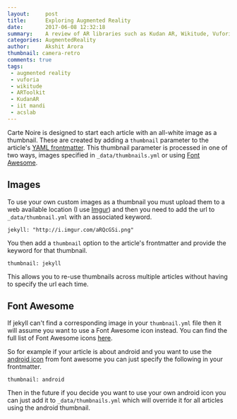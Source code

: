 ```yaml
---
layout:     post
title:      Exploring Augmented Reality
date:       2017-06-08 12:32:18
summary:    A review of AR libraries such as Kudan AR, Wikitude, Vuforia, Google Tango, Microsoft HoloLens etc.
categories: AugmentedReality
author:		Akshit Arora
thumbnail: camera-retro
comments: true
tags:
 - augmented reality
 - vuforia
 - wikitude
 - ARToolkit
 - KudanAR
 - iit mandi
 - acslab
---
```


Carte Noire is designed to start each article with an all-white image as a
thumbnail. These are created by adding a `thumbnail` parameter to the article's
[YAML frontmatter][1]. This thumbnail parameter is processed in one of two ways,
images specified in `_data/thumbnails.yml` or using [Font Awesome][2].

## Images

To use your own custom images as a thumbnail you must upload them to a web available
location (I use [Imgur][3]) and then you need to add the url to `_data/thumbnail.yml`
with an associated keyword.

```
jekyll: "http://i.imgur.com/aRQcGSi.png"
```

You then add a `thumbnail` option to the article's frontmatter and provide the keyword
for that thumbnail.

```
thumbnail: jekyll
```

This allows you to re-use thumbnails across multiple articles without having to
specify the url each time.

## Font Awesome

If jekyll can't find a corresponding image in your `thumbnail.yml` file then it
will assume you want to use a Font Awesome icon instead. You can find the full
list of Font Awesome icons [here][4].

So for example if your article is about android and you want to use the [android icon][5]
from font awesome you can just specify the following in your frontmatter.

```
thumbnail: android
```

Then in the future if you decide you want to use your own android icon you can just
add it to `_data/thumbnails.yml` which will override it for all articles using
the android thumbnail.

[1]: http://jekyllrb.com/docs/frontmatter/
[2]: http://fortawesome.github.io/Font-Awesome/
[3]: http://imgur.com/
[4]: http://fortawesome.github.io/Font-Awesome/icons/
[5]: http://fortawesome.github.io/Font-Awesome/icon/android/
